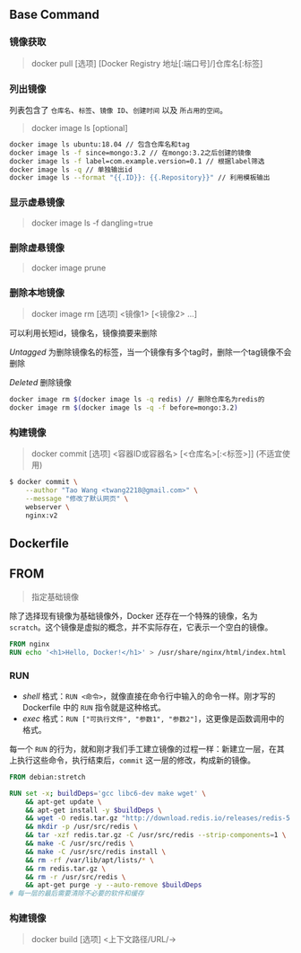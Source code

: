 ## Base Command

### 镜像获取

> docker pull [选项] [Docker Registry 地址[:端口号]/]仓库名[:标签]

### 列出镜像

列表包含了 `仓库名`、`标签`、`镜像 ID`、`创建时间` 以及 `所占用的空间`。

> docker image ls [optional]

```sh
docker image ls ubuntu:18.04 // 包含仓库名和tag
docker image ls -f since=mongo:3.2 // 在mongo:3.2之后创建的镜像
docker image ls -f label=com.example.version=0.1 // 根据label筛选
docker image ls -q // 单独输出id
docker image ls --format "{{.ID}}: {{.Repository}}" // 利用模板输出
```



### 显示虚悬镜像

> docker image ls -f dangling=true

### 删除虚悬镜像

> docker image prune

### 删除本地镜像

> docker image rm [选项] <镜像1> [<镜像2> ...]

可以利用长短id，镜像名，镜像摘要来删除

${Untagged}$	为删除镜像名的标签，当一个镜像有多个tag时，删除一个tag镜像不会删除

${Deleted}$	删除镜像

```sh
docker image rm $(docker image ls -q redis) // 删除仓库名为redis的
docker image rm $(docker image ls -q -f before=mongo:3.2)
```

### 构建镜像

> docker commit [选项] <容器ID或容器名> [<仓库名>[:<标签>]] (不适宜使用)

```sh
$ docker commit \
    --author "Tao Wang <twang2218@gmail.com>" \
    --message "修改了默认网页" \
    webserver \
    nginx:v2
```

## Dockerfile

## FROM

> 指定基础镜像

除了选择现有镜像为基础镜像外，Docker 还存在一个特殊的镜像，名为 `scratch`。这个镜像是虚拟的概念，并不实际存在，它表示一个空白的镜像。

```dockerfile
FROM nginx
RUN echo '<h1>Hello, Docker!</h1>' > /usr/share/nginx/html/index.html
```

### RUN

- *shell* 格式：`RUN <命令>`，就像直接在命令行中输入的命令一样。刚才写的 Dockerfile 中的 `RUN` 指令就是这种格式。
- *exec* 格式：`RUN ["可执行文件", "参数1", "参数2"]`，这更像是函数调用中的格式。

每一个 `RUN` 的行为，就和刚才我们手工建立镜像的过程一样：新建立一层，在其上执行这些命令，执行结束后，`commit` 这一层的修改，构成新的镜像。

```dockerfile
FROM debian:stretch

RUN set -x; buildDeps='gcc libc6-dev make wget' \
    && apt-get update \
    && apt-get install -y $buildDeps \
    && wget -O redis.tar.gz "http://download.redis.io/releases/redis-5.0.3.tar.gz" \
    && mkdir -p /usr/src/redis \
    && tar -xzf redis.tar.gz -C /usr/src/redis --strip-components=1 \
    && make -C /usr/src/redis \
    && make -C /usr/src/redis install \
    && rm -rf /var/lib/apt/lists/* \
    && rm redis.tar.gz \
    && rm -r /usr/src/redis \
    && apt-get purge -y --auto-remove $buildDeps
# 每一层的最后需要清除不必要的软件和缓存
```

### 构建镜像

> docker build [选项] <上下文路径/URL/->


